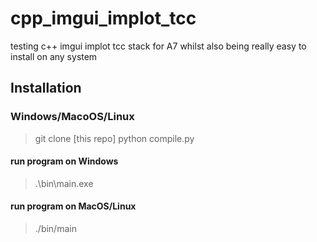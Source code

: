 # cpp_imgui_implot_tcc
testing c++ imgui implot tcc stack for A7 whilst also being really easy to install on any system

## Installation
### Windows/MacoOS/Linux
> git clone [this repo]
> python compile.py
#### run program on Windows
> .\bin\main.exe
#### run program on MacOS/Linux
> ./bin/main
